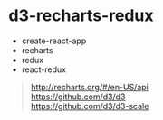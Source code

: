 # d3-recharts-redux

- create-react-app
- recharts
- redux
- react-redux

> http://recharts.org/#/en-US/api  
> https://github.com/d3/d3  
> https://github.com/d3/d3-scale  
